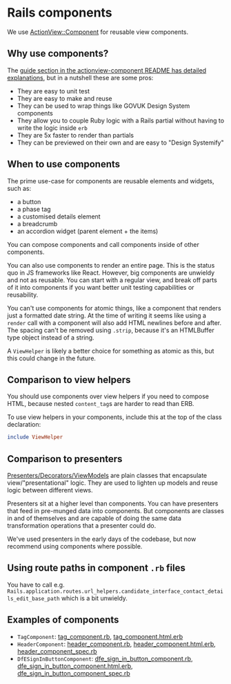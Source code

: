 # Rails components

We use [ActionView::Component](https://github.com/github/actionview-component) for reusable view components.

## Why use components?

The [guide section in the actionview-component README has detailed explanations](https://github.com/github/actionview-component#guide), but in a nutshell these are some pros:

- They are easy to unit test
- They are easy to make and reuse
- They can be used to wrap things like GOVUK Design System components
- They allow you to couple Ruby logic with a Rails partial without having to write the logic inside `erb`
- They are 5x faster to render than partials
- They can be previewed on their own and are easy to "Design Systemify"

## When to use components

The prime use-case for components are reusable elements and widgets, such as:

- a button
- a phase tag
- a customised details element
- a breadcrumb
- an accordion widget (parent element + the items)

You can compose components and call components inside of other components.

You can also use components to render an entire page. This is the status quo in JS frameworks like React. However, big components are unwieldy and not as reusable. You can start with a regular view, and break off parts of it into components if you want better unit testing capabilities or reusability.

You can't use components for atomic things, like a component that renders just a formatted date string. At the time of writing it seems like using a `render` call with a component will also add HTML newlines before and after. The spacing can't be removed using `.strip`, because it's an HTMLBuffer type object instead of a string.

A `ViewHelper` is likely a better choice for something as atomic as this, but this could change in the future.

## Comparison to view helpers

You should use components over view helpers if you need to compose HTML, because nested `content_tag`s are harder to read than ERB.

To use view helpers in your components, include this at the top of the class declaration:

```ruby
include ViewHelper
```

## Comparison to presenters

[Presenters/Decorators/ViewModels](https://nithinbekal.com/posts/rails-presenters/) are plain classes that encapsulate view/"presentational" logic. They are used to lighten up models and reuse logic between different views.

Presenters sit at a higher level than components. You can have presenters that feed in pre-munged data into components. But components are classes in and of themselves and are capable of doing the same data transformation operations that a presenter could do.

We've used presenters in the early days of the codebase, but now recommend using components where possible.

## Using route paths in component `.rb` files

You have to call e.g. `Rails.application.routes.url_helpers.candidate_interface_contact_details_edit_base_path` which is a bit unwieldy.

## Examples of components

- `TagComponent`: [tag_component.rb](../app/components/tag_component.rb), [tag_component.html.erb](../app/components/tag_component.html.erb)
- `HeaderComponent`: [header_component.rb](../app/components/header_component.rb), [header_component.html.erb](../app/components/header_component.html.erb), [header_component_spec.rb](../spec/components/header_component_spec.rb)
- `DfESignInButtonComponent`: [dfe_sign_in_button_component.rb](../app/components/dfe_sign_in_button_component.rb), [dfe_sign_in_button_component.html.erb](../app/components/dfe_sign_in_button_component.html.erb), [dfe_sign_in_button_component_spec.rb](../spec/components/dfe_sign_in_button_component_spec.rb)
